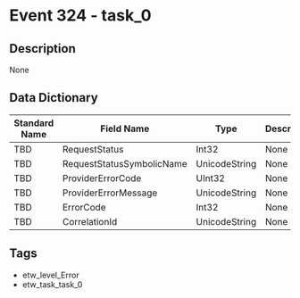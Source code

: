 # Event 324 - task_0

## Description
None

## Data Dictionary
|Standard Name|Field Name|Type|Description|Sample Value|
|---|---|---|---|---|
|TBD|RequestStatus|Int32|None|`None`|
|TBD|RequestStatusSymbolicName|UnicodeString|None|`None`|
|TBD|ProviderErrorCode|UInt32|None|`None`|
|TBD|ProviderErrorMessage|UnicodeString|None|`None`|
|TBD|ErrorCode|Int32|None|`None`|
|TBD|CorrelationId|UnicodeString|None|`None`|

## Tags
* etw_level_Error
* etw_task_task_0
